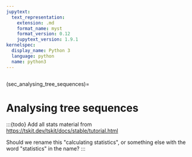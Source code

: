 ```yaml
---
jupytext:
  text_representation:
    extension: .md
    format_name: myst
    format_version: 0.12
    jupytext_version: 1.9.1
kernelspec:
  display_name: Python 3
  language: python
  name: python3
---
```


```{currentmodule} tskit
```

(sec_analysing_tree_sequences)=

# Analysing tree sequences

:::{todo}
Add all stats material from https://tskit.dev/tskit/docs/stable/tutorial.html

Should we rename this "calculating statistics", or something else with the word "statistics" in the name?
:::